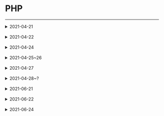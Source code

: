 # PHP
------------
<details>
<summary>2021-04-21</summary>
<div markdown="2021-04-21">

## 2021-04-21(졸작으로 인해 늦어진 TIL 작성)
------------
PHP는 C언어를 기반으로 만들어진 서버 측에서 실행되는 '서버 사이드 스크립트' 언어이다.<br/>
서버 사이드 스크립트란 서버 측에서 수행하는 처리를 의미한다.<br/>
브라우저에서 요청한 HTML 문서에 서버 사이드 스크립트 언어의 코드가 포함되어 있으면, 서버는 이 부분을 자신이 처리하고 그 결과를 브라우저에 보내 주고
이러한 서버 사이드에서 자주 사용하는 스크립트 언어가 바로 PHP입니다.<br/>
PHP로 작성된 코드를 HTML 코드 안에 추가하면, 웹 서버는 해당 코드를 해석하여 자동으로 HTML 문서를 생성하여서 PHP를 사용하면 동적으로 빠르게 HTML 문서를 만들 수 있다.<br/>
+ 서버에 미리 저장된 파일이 아닌 서버에 있는 데이터들을 서버 사이드 스크립트 언어로 가공하여 생성되는 페이지를 동적 웹 페이지(dynamic web page)라고 한다.<br/>
+ [인용 TCP-SCHOOL](http://www.tcpschool.com/php/intro)

------------
## 변수 선언
PHP에서 변수를 선언할 때는 변수의 이름 앞에 달러($) 기호를 사용하여 선언하고 따로 타입을 명시하지 않는다.<br/><br/>

+ 정수
```php
$a = 10;
$b = 20;
$c = $a + $b; //$c == 30;
```

+ 실수
```php
$a2 = 0.1;
$b2 = 0.2;
$c2 = $a2 + $b2; //$c2 == 0.3;
```

+ 문자열
```php
$str = "PHP";
$str2 = "HI";
(잘못된 방법)$str3 = $str + $str2; //$str == 0; PHP에서는 문자열에 '+'기호를 넣어줄 경우 숫자로 인식되어 값이 0으로 나온다.
$str3 = $str.$str2 //$str3 == "PHPHI";
```

+ 배열
```php
$arr = [1, 2, 3, 4, 5];
$arr2 = [1, '2', "3", '4', 5];
$arr3 = $arr.$arr2 //당연히 오류 발생. C언어를 기반으로 하였으므로 반복문으로 출력이 가능하다.
```
<br/>
+ 알아둬서 나쁘지 않은 것<br/>
실수의 값을 연결하여 보여주고 싶을때 아래와 같이<br/>
$str4 = $a.$b로 선언할 경우 -> $str4 == 0.10.2 이렇게 나온다. 이는<br/>
$str3 = "$a"."$b"로 해결이 가능하다.<br/>
배열을 합치고 싶으면 array_merge라는 함수를 이용하여 가능하다. -> $arr3 = array_merge($arr, $arr2) -> $arr3 == [1, 2, 3, 4, 5, 1, '2', "3", '4', 5];<br/><br/><br/>

## 변수 이름의 생성 규칙
변수의 이름은 그 변수가 가지는 데이터의 의미를 잘 나타내도록 작성하는 것이 좋다.<br/>
PHP에서는 이러한 변수의 이름을 작성할 때 반드시 지켜야 하는 다음과 같은 규칙이 있다.

1. 변수의 이름은 영문 대소문자, 숫자, 언더스코어(_)로만 구성된다.
2. 변수의 이름은 숫자와의 구분을 빠르게 하기 위해 숫자로는 시작할 수 없다.
3. 변수의 이름에는 공백이 포함될 수 없다.
4. 변수의 이름으로 PHP에서 미리 정의한 $this는 사용할 수 없다.
5. 변수의 이름은 대소문자를 구분한다.<br/><br/><br/>

## 변수의 종류
PHP에서 변수는 스크립트 내 어느 곳에서나 선언할 수 있다.<br/>
변수의 유효 범위(variable scope)란 특정 변수를 참조되거나 사용할 수 있는 스크립트 내의 범위를 의미한다.<br/>
PHP에서는 이러한 변수의 유효 범위에 따라 변수의 종류를 다음과 같이 구분한다.<br/>

1. 지역 변수(local variable)
    + 지역 변수<br/>
         함수 내부에서 선언된 변수는 오직 함수 내부에서만 접근할 수 있다.<br/>
         또한, 함수 내부에서 선언된 변수는 함수의 호출이 종료되면 메모리에서 제거된다.<br/>
         이렇게 함수 내부에서 선언된 변수를 지역 변수(local variable)라고 한다.<br/><br/>
         
2. 전역 변수(global variable)
    + 전역 변수<br/>
    함수 밖에서 선언된 변수는 함수 밖에서만 바로 접근할 수 있다.<br/>
    함수 밖에서 선언된 변수를 함수 내부에서 접근하고자 할 때는 global 키워드를 함께 사용해야 한다.<br/>
    이렇게 함수 밖에서 선언된 변수를 전역 변수(global variable)라고 한다.<br/><br/>
    
    + 슈퍼 글로벌, 슈퍼전역변수, 초전역변수<br/>
    PHP는 미리 정의된 전역 변수인 슈퍼 글로벌(superglobal)을 제공한다.<br/>
    이러한 슈퍼 글로벌은 특별한 선언 없이 스크립트 내의 어디에서라도 바로 사용할 수 있다.<br/>
    PHP에서 제공하는 슈퍼 글로벌은 다음과 같다.<br/><br/>

    #### $GLOBALS
    변수 앞에 global을 붙여 사용한다.
    ```php
        $x = 1;
        function globalfun() {
            global $x;
        }
    ```
    이렇게 하면 함수globalfun() 내부에서 $x의 값을 사용할 수 있지만 다른 함수에서는 불가능 하므로 다시 선언 해주어야 한다.<br/><br/>

    #### $_SERVER
    사용시 서버에 대한 정보를 찾아올 수 있다.<br/>
    그뿐만 아니라 $_SERVER 변수를 통해 사용자가 PC에서 접속했는지 서버에서 접속했는지 알 수 있다.<br/>
    $_SERVER['PHP_SELF'] 현재 실행중인 파일 이름<br/>
    $_SERVER[´SERVER_NAME´] 호스트 서버 이름 등등<br/><br/>

    #### $_GET
    HTML form이 method="GET"으로 제출되었을 때 form 데이터를 수집하는 데 사용하고 또한 변수를 전달할 때도 사용한다.
    ```php
    <form action="<?php echo $_SERVER['PHP_SELF'];?>" method="GET">
        ID : <input type="text" name="GET_TEST">
        <input type="submit">
    </form>
    ```
    ```php
    $id = $_GET['GET_TEST'];
    echo $id;
    ```
    이런 식으로 가능하다.<br/>
    GET 방식 이므로 입력한 값이 '123' 이라면 URL에 "http://localhost/~~~?GET_TEST=123"으로 나타난다.<br/>
    여기서 'echo'는 글자를 HTML 으로 변환하여 출력해준다. 비슷한 코드로 print가 있다.<br/><br/>

    #### $_POST
    HTML form이 method="POST"으로 제출되었을 때 form 데이터를 수집하는 데 사용하고 또한 변수를 전달할 때도 사용한다.
    ```php
    <form action="<?php echo $_SERVER['PHP_SELF'];?>" method="POST">
        ID : <input type="text" name="POST_TEST">
        <input type="submit">
    </form>
    ```
    ```php
    $id = $_POST['POST_TEST'];
    echo $id;
    ```
    위 GET방식과 매우 비슷하지만 둘의 차이는 크게 URL에 나타나지 않는다.<br/><br/>

    #### $_REQUEST
    HTML form이 method="POST" 또는 method="GET"으로 제출되었을 때 form 데이터를 수집하는 데 사용하고 또한 변수를 전달할 때도 사용한다.<br/>
    ```php
    <form action="<?php echo $_SERVER['PHP_SELF'];?>" method="POST or GET">
        ID : <input type="text" name="REQUEST_TEST">
        <input type="submit">
    </form>
    ```
    ```php
    $name = $_REQUEST['fname'];
    echo $name;
    ```
    GET, POST 둘다 상관 없이 HTML form이 제출한 데이터를 받아올 수 있다.<br/><br/>

    #### $_FILES
    HTML form안 input type="file"일때 업로드된 파일 데이터를 수집하는 데 사용한다.<br/>
    ```php
    <form enctype="multipart/form-data" action="<?php echo $_SERVER['PHP_SELF']; ?>" method="POST">
        FILE : <input type="file" name="FILE_TEST">
        <input type="submit">
    </form>
    ```
    ```php
    if (count($_FILES)) {
        echo "<pre>";
        echo "업로드된 파일의 대한 정보\n";
        print_r($_FILES);
        echo "</pre>";
    }
    ```
    위 코드는 결과물이 예상이 잘 안될것이다. 만약 파일을 선택한 후 전송 버튼을 누르게 되면
    ```php
    Array
    (
    [FILE_TEST] => Array
        (
            [name] => 파일이름
            [type] => 파일의 타입
            [tmp_name] => 파일의 위치경로
            [error] => 에러 검출 횟수
            [size] => 파일의 크기(byte)
        )
    )
    ```
    업로드된 파일의 대한 정보가 나타나게 된다.<br/><br/>

    #### $_COOKIE
    $_COOKIE는 쿠키에 대한 코드 입니다.<br/>
    먼저 쿠키란?<br/>
    쿠키(cookie)란 웹 사이트에 접속할 때 서버에 의해 사용자의 컴퓨터에 저장되는 정보를 의미한다.<br/>
    쿠키는 사용자를 식별하는데 종종 사용된다.<br/>
    쿠키는 서버가 사용자 컴퓨터에 내장하는 작은 파일이다.<br/>
    같은 컴퓨터가 브라우져로 페이지를 요청할 때마다, 쿠키도 함께 보낸다.<br/>
    웹 사이트는 이렇게 저장된 사용자의 정보를 클라이언트(client) 측의 컴퓨터에 남겨서 필요할 때마다 재사용한다.<br/>
    현재 이러한 쿠키는 로그인 정보나 장바구니 정보를 저장하는 용도로 많이 활용되고 있다.<br/>
    하지만 사용자의 정보가 컴퓨터에 고스란히 남기 때문에 사생활 침해의 우려가 있으며, 보안과 관련된 이슈를 가지고 있다.<br/>

    //setcookie (이름, 값, 폐기 일자);<br/>
    //더 자세한 속성 : setcookie ( $name [, $value [, $expire [, $path [, $domain [, $secure [, $httponly ]]]]]] )
    ```php
    if ($_POST != null) {
        $POST_COOKIE = $_POST['COOKIE_TEST'];
        setcookie("COOKIE", $POST_COOKIE, time() + 60 * 1);
        header("Location: ./test.php");
        }
    ```
    setcookie() 함수의 매개변수 중에서 쿠키 명을 제외한 매개변수는 모두 옵션이다.<br/>
    쿠키는 명시된 지속 시간이 지나면 무효가 되며, 지속 시간을 전달하지 않으면 브라우저가 닫히기 전까지 계속 유효하다.<br/>
    또한, 사용자가 직접 삭제하지 않는 한 브라우저에 계속 남아 있을 것이다.<br/>
    쿠키를 생성할 때 유효한 주소와 경로를 매개변수로 전달할 수 있다.<br/>
    만약 HTTPS 프로토콜에서 사용하려면 secure 값을 true로 설정해야 한다.
    또한, HTTP 프로토콜에서만 사용하도록 하려면 httponly 값을 true로 설정하면 된다.
    ```php
    <?php
        $cookie = $_COOKIE['COOKIE'];
        echo "쿠키 정보：{$cookie}";
    ?>
    
    <form method="POST" action="./test.php">
        <input type="text" name="COOKIE_TEST">
        <input type="submit" value="전송">
    </form>
    ```
    PHP에서 unset() 함수나 setcookie() 함수를 사용하면, 생성된 쿠키를 삭제할 수 있다.<br/>
    ```php
    unset($_COOKIE["COOKIE"]);
    or
    setcookie($cookieName, $POST_COOKIE, time()-60, "/");
    ```
    <br/>

    #### $_SESSION
    $_SESSION는 쿠키에 대한 코드 입니다.<br/>
    세션(session)이란 웹 사이트의 여러 페이지에 걸쳐 사용되는 사용자 정보를 저장하는 방법을 의미한다.<br/>
    사용자가 브라우저를 닫아 서버와의 연결을 끝내는 시점까지를 세션이라고 한다.<br/>
    쿠키는 클라이언트 측의 컴퓨터에 모든 데이터를 저장한다. 하지만 세션은 서비스가 돌아가는 서버 측에 데이터를 저장하고, 세션의 키값만을 클라이언트 측에 남겨둔다.<br/>
    브라우저는 필요할 때마다 이 키값을 이용하여 서버에 저장된 데이터를 사용하게 된다.<br/>
    이러한 세션은 보안에 취약한 쿠키를 보완해주는 역할을 하고 있다.<br/><br/>

    PHP에서는 session_start() 함수를 이용하여 새로운 세션을 시작하거나, 기존의 세션을 다시 시작할 수 있다.<br/>
    session_start() 함수는 세션 아이디가 이미 존재하는지를 확인하고, 존재하지 않으면 새로운 아이디를 만든다.<br/>
    만약 이미 존재하는 세션 아이디가 있을 때는 원래 있던 세션 변수를 다시 불러와서 사용할 수 있도록 한다.<br/>
    세션 아이디는 웹 서버에 의해 무작위로 만들어진 숫자이다.<br/>
    이 세션 아이디는 세션이 유지되는 동안 클라이언트 측에 저장되며, 세션 변수를 등록하는 키로 사용된다.<br/>
    웹 서버에서는 클라이언트로부터 받아온 세션 아이디를 가지고, 해당 아이디에 대응되는 세션 변수에 접근할 수 있다.<br/>
    쿠키와 마찬가지로 세션도 어떤 헤더보다도 먼저 생성해야만 한다.<br/>
    세션의 지속 시간은 쿠키와 달리 php.ini 파일에 설정되어 있으므로, 따로 명시해주지 않아도 된다.
    ```php
    session_start();
    ```
    세션이 생성되고 나면 세션 변수를 수퍼 글로벌인 $_SESSION 배열에 등록할 수 있다.<br/>
    이때 세션 변수의 이름이 키값이 되며, 이 내용은 서버 측에 저장된다.<br/>
    등록된 세션 변수는 등록을 해지하지 않는 한 세션이 끝날 때까지 유지된다.
    ```php
    $_SESSION["name"] = "김씨";
    $_SESSION["age"] = 21;
    ```

    생성된 세션 변수는 $_SESSION["~"]으로 접근할 수 있다.
    ```php
    session_start();
    session = "session_test";
    $_SESSION['SESSION'] = $session;
    ```
    ```php
    echo "세션 정보：{$_SESSION['SESSION']}";
    ```
    세션 변수의 사용이 모두 끝나면, 세션 변수의 등록을 해지할 수 있다.<br/>
    unset() 함수를 사용하면, 특정 이름의 세션 변수만을 해지할 수 있다.<br/>
    현재 등록된 모든 세션 변수를 해지하고자 할 때에는 session_unset() 함수를 사용하면 된다.<br/>
    또한, 세션을 자체를 완전히 종료하려면 session_destroy() 함수를 사용하여 세션 아이디를 삭제하면 된다.<br/>
    ```php
    unset($_SESSION["session"]); //해당 세션 등록 해지
    session_unset(); //모든 세션 등록 해지
    session_destroy(); //세션 자체를 종료
    ```
    <br/>

3. 정적 변수(static variable)
    + 정적 변수<br/>
    정적 변수(static variable)란 함수 내부에서 static 키워드로 선언한 변수를 의미한다.<br/>
    함수 내부에서 선언된 정적 변수는 함수의 호출이 종료되더라도 메모리상에서 사라지지 않다.<br/>
    하지만 지역 변수처럼 해당 함수 내부에서만 접근할 수 있다.<br/>
    ```php
    function staticfun() {
        static $cnt = 0;
        echo "static count의 값 : {$cnt}<br>";
        $cnt++;
    }
    staticfun();
    staticfun();
    staticfun();
    ```
------------
</div>
</details>
<br>

<details>
<summary>2021-04-22</summary>
<div markdown="2021-04-22">

## 2021-04-22
#### 중간고사

</div>
</details>
<br>

<details>
<summary>2021-04-24</summary>
<div markdown="2021-04-24">

## 2021-04-24
------------
## 상수
상수란 변수와 마찬가지로 데이터를 저장할 수 있는 메모리 공간을 의미한다.<br/>
하지만 상수가 변수와 다른 점은 한 번 선언되면, 스크립트가 실행되는 동안 그 데이터를 변경하거나 해제할 수 없다는 점이다.<br/>
PHP에서는 define() 함수를 사용하여 상수를 선언할 수 있다.<br/>
 + define()
    ```php
    define(상수이름, 상수 값, 대소문자구분여부)
    //대소문자구분여부의 디폴트(false, 빈칸 가능)는 구분하고, true가 들어가면 구분을 하지 않는다.
    ```
    ```php
    function definefunc(){
        echo def; // 에러발생
        define("def", "define() 테스트");
        echo def; // 정상출력
        }
        
        definefunc();
        echo "<br>".def; // 정상출력(이해를 돕기위한 <br>태그 삽입)
    ```
    <br/>

## 마법 상수
PHP는 어떤 스크립트에서도 사용할 수 있는 미리 정의된 다양한 상수를 제공한다.<br/>
// pre 태그는 '```' 로 감싸면 제대로 보여지지 않아서 평문으로 작성 //<br/>

    <?php
    echo "<pre>";
    print_r(get_defined_constants(true));
    echo "</pre>";
    ?>

위 코드를 실행 시키면 [이러한](/php/php_magicconstants.md) 화면이 나온다.<br/>
PHP는 위와 같이 미리 정의된 상수 이외에도 어디에 사용하느냐에 따라 용도가 변경되는 8개의 마법 상수를 제공한다.<br/>
이러한 마법 상수는 대소문자를 구분하지 않는다.<br/>

    __LINE__ : 파일의 현재 줄 번호를 반환한다.

    __FILE__ : 파일의 전체 경로와 이름을 반환한다. include 내부에서 사용할 경우 include된 파일명을 반한다.

    __DIR__	: 파일의 디렉터리를 반환한다. 포함한 파일 안에서 사용할 경우 포함된 파일의 디렉터리를 반환한다.
              dirname(__FILE__)과 같은 결과를 반한다.

    __FUNCTION__ : 함수의 이름을 반환한다.
    
    __CLASS__ : 클래스의 이름을 반환한다. 클래스 이름은 대소문자를 구분한다.

    __TRAIT__ : 클래스의 이름을 반환한다. 클래스 이름은 대소문자를 구분한다. 트레이트의 이름은 트레이트를 선언한 네임스페이스를 포함한다.

    __METHOD__	클래스의 메소드 이름을 반환한다.

    __NAMESPACE__	현재 네임스페이스의 이름을 반환한다.


    <?php
    echo " __LINE__ : " . __LINE__;
    echo "<br>";
    echo " __FILE__ : " . __FILE__;
    echo "<br>";
    echo " __DIR__ : " . __DIR__;
    echo "<br>";
    echo "dirname(__FILE__) : " . dirname(__FILE__);
    echo "<br>";
    echo " __FUNCTION__ : " . __FUNCTION__;
    echo "<br>";
    echo " __CLASS__ : " . __CLASS__;
    echo "<br>";
    echo "__TRAIT__ : " . __TRAIT__;
    echo "<br>";
    echo " __METHOD__ : " . __METHOD__;
    ?>
    
 
## 기본 타입
타입(data type)이란 프로그램에서 다룰 수 있는 값의 종류를 의미한다.<br/>
PHP에서는 여러 가지 형태의 타입을 미리 정의하여 제공하고 있으며, 이것을 기본 타입이라고 한다.<br/>
PHP가 제공하는 기본 타입은 다음과 같다.<br/>

1. 불리언(boolean)
    + 불리언은 참(true)과 거짓(false)을 표현
    + PHP에서 불리언은 상수인 true와 false를 사용해 나타내며, 대소문자를 구분하지는 않는다. 아래 값들은 모두 false 값을 가진다.
         - 불리언 : false
         - 정수 : 0
         - 실수 : 0.0
         - 빈 문자열과 문자열 "0"
         - 빈 배열
         - NULL

    ```php
    var_dump((bool) false);
    echo "<br>";
    var_dump((bool) "false");
    echo "<br>";
    var_dump((bool) 0);
    echo "<br>";
    var_dump((bool) -100);
    echo "<br>";
    var_dump((bool) 0.0);
    echo "<br>";
    var_dump((bool) "");
    echo "<br>";
    var_dump((bool) "0");
    echo "<br>";
    var_dump((bool) array());
    echo "<br>";
    var_dump((bool) null);
    ```
    <br/>

2. 정수(integer)
    + 정수(integer)는 부호를 가지는 소수부가 없는 수를 의미한다.
    + PHP에서 정수의 표현 범위는 운영체제에 따라 달라지며, 64비트 운영체제를 기준으로 -263 ~ (263 - 1) 사이의 값을 가진다.
    + PHP에서는 부호가 없는 정수(unsigned integer)는 지원하지 않는다.
    + 정수는 10진수, 8진수(0으로 시작), 16진수(0x로 시작)로도 표현할 수 있다.

    ```php
    echo "INT 타입의 크기는 " . PHP_INT_SIZE . "바이트 입니다.<br>";
    echo "INT 타입이 표현할 수 있는 가장 큰 수는 " . PHP_INT_MAX . " 입니다.<br>";
    $int1 = 9223372036854775807; // PHP_INT_MAX의 값
    $int2 = 9223372036854775808; // PHP_INT_MAX보다 1큰 값
    echo $int1 . "<br>" . $int2;
    ```
    위의 예제에서 상수 PHP_INT_SIZE는 정수 타입의 크기를<br/>
    PHP_INT_MAX의 값은 정수 타입이 표현할 수 있는 가장 큰 수를 나타낸다.<br/>
    PHP에서는 변수에 정수의 최대 범위를 넘는 값이 대입되면, 그 변수는 자동으로 실수형(float)으로 인식된다.<br/><br/>

3. 실수(float)
    + 실수는 소수부나 지수부를 가지는 수를 의미하며, 정수보다 더 넓은 표현 범위를 가진다.
    + PHP에서 실수의 표현 범위는 운영체제에 따라 달라지지만 대략 ~1.8e307까지 표현할 수 있다.
    + 컴퓨터에서 실수를 표현하는 방식은 반드시 오차가 존재하는 한계를 지니므로, 실수형끼리 직접 값을 비교하는 것은 피하는 것이 좋다.

    ```php
    echo "FLOAT 타입이 표현할 수 있는 가장 큰 수는 " . PHP_FLOAT_MAX . " 입니다.<br>";
    $int1 = 1.7976931348623E+308; // PHP_INT_MAX의 값
    $int2 = 1.7976931348623E+308; // PHP_INT_MAX보다 1큰 값
    $int2 = $int2 + pow(10, 295); // pow(a, b) -> a의 b제곱값

    echo $int1 . "<br>" . $int2;
    echo "<br>".pow(10, 295);
    ```
    PHP에서는 e 지수 표현과 E 지수 표현이 모두 가능하다.<br/>
    변수에 실수의 최대 범위를 넘는 값이 대입되면, 그 변수는 자동으로 미리 정의된 상수인 INF로 인식된다.<br/>
    ```php
    $int1 = 13910230.324923490324923490324923490324923490324923490; // PHP_INT_MAX의 값
    $int2 = 13910230.324923490324923490324923490324923490324923490111233123;

    if($int1 == $int2){
        echo "같아요";
    } else {
        echo "틀려요";
    }
    ```
    $int1과 $int2는 다르지만 코드를 실행시키면 "같아요"가 출력된다.<br/><br/>

4. 문자열(string)
    + 문자열(string)은 일련의 연속된 문자(character)들의 집합을 의미한다.
    + PHP에서 문자열 리터럴은 큰따옴표("")나 작은따옴표('')로 감싸서 표현한다.
    + 아스키(ASCII) 인코딩 환경에서 영문자는 한 글자당 1바이트, 한글은 한 글자당 2바이트로 표현된다.
    + UTF-8 인코딩 환경에서는 영문자는 한 글자당 1바이트, 한글은 한 문자당 3바이트로 표현된다.

    ```php
    $str1 = "PHP";
    $str2 = "가";

    echo strlen($str1); // 3
    echo "<br>";
    echo strlen($str2); // 18
    ```
    한글이 한 문자당 3바이트로 처리되는 것을 확인할 수 있다.<br/><br/>

5. 배열(array)
    + PHP에서 배열(array)은 한 쌍의 키(key)와 값(value)으로 이루어진 맵(map)으로 구성되는 순서가 있는 집합을 의미한다.
    + map의 키값으로는 정수와 문자열만이 가능하며, 하나의 배열에 두 가지 키값을 같이 사용할 수 있다.
    + 정수와 문자열 이외에 다른 타입의 값을 키값으로 사용하면, 내부적으로 다음과 같이 타입 변환이 이루어진다.
        - 불리언은 true는 1로, false는 0으로 자동 타입 변환된다.
        - 유효한 숫자로만 이루어진 문자열은 정수나 실수로 자동 타입 변환된다.
        - 실수는 소수 부분이 제거되고, 정수로 자동 타입 변환된다.
        - NULL은 빈 문자열("")로 자동 타입 변환된다.
        - 배열과 객체는 배열의 키값으로 사용할 수 없다.
        ```php
        $arr = array(
            1 => "첫 번째 값",   // PHP의 배열에서 키값의 1과 "1"은 같은 값을 나타냄.
            "1" => "두 번째 값", // 같은 키값을 사용하여 두 번 선언했기 때문에 나중에 선언된 "두 번째 값"만 남게됨.
            10 => "세 번째 값",
            -10 => "네 번째 값"
        );
        var_dump($arr);
        echo "<br>";
        echo $arr[1];
        echo "<br>";
        echo $arr["1"];
        echo "<br>";
        echo $arr[10];
        echo "<br>";
        echo $arr[-10];
        ```
        첫 번째 배열 요소의 키값인 1과 두 번째 배열 요소의 키값인 "1"은 같은 값으로 저장된다.<br/>
        PHP에서는 같은 키값으로 여러 번 맵(map)을 선언할 경우, 그 키에 해당하는 값을 계속 덮어써서 맨 마지막에 선언된 값만을 저장하게 된다.<br/><br/>

6. 객체(object)
    + 객체(object)는 클래스의 인스턴스(instance)를 저장하기 위한 타입이다.
    + 객체는 프로퍼티(properties)과 메소드(methods)를 포함할 수 있다.
    ```php
    class PHP
    {
        public function PHP2()
        {
            $this->lec_01 = "PHP";
            $this->lec_02 = "WITH";
            $this->lec_03 = "MySQL";
        }
    }

    $str = new PHP;
    $str->PHP2();
    echo $str->lec_01;
    echo "<br>";
    echo $str->lec_02;
    echo "<br>";
    echo $str->lec_03;
    ```

7. 리소스(resource)
    + 리소스(resource)는 PHP 외부에 존재하는 외부 자원을 의미한다.
    + 리소스는 데이터베이스 함수 등에서 데이터베이스 연결 등을 반환할 때 사용된다.<br/><br/>

8. NULL
    + NULL은 오직 한 가지 값(NULL 상수)만을 가질 수 있는 특별한 타입이다.
    + NULL 타입의 변수란 아직 어떠한 값도 대입되지 않은 변수를 의미한다.
    ```php
    $a;
    var_dump($a);


    $a = 100;
    var_dump($a);


    unset($a);
    var_dump($a);
    ```
    PHP에서 초기화하지 않은 변수는 NULL로 자동 초기화한다.<br/>
    -> var_dump($a)에서 화면에 에러가 발생하여 Undefined variable $a 즉 지정되지 않았다는 에러가 출력된다.<br/>
    삭제되거나 존재하지 않는 변수를 참조할 경우에도 NULL을 반환한다.<br/>
    -> 위 코드에선 반환전 $a의 값을 삭제했으므로 마찬가지로 에러가 발생한다.<br/><br/>


## 타입 변환
 + 자동 타입 변환<br/>
    PHP에서는 변수의 타입은 해당 변수에 대입하는 값에 따라 자동으로 결정되기 때문에 변수를 선언할 때 타입을 명시할 필요가 없다.<br/>
    이러한 타입 변환을 자동 타입 변환이라 한다.<br/>
    ```php
    $auto = "문자열"; // string
    echo $auto."<br>";
    $auto = 10;       // int
    echo $auto."<br>";
    $auto = 3.14;     // float
    echo $auto."<br>";
    ```
    <br/>

 + 강제 타입 변환<br/>
    PHP에서는 변수에 값을 대입할 때마다 변수의 타입이 그것에 맞게 변하게 된다.<br/>
    하지만 사용자가 직접 데이터의 타입을 변환해야 할 경우도 많다.<br/>
    PHP에서는 이러한 강제 타입 변환을 타입 캐스트 연산자인 괄호(())를 사용하여 수행할 수 있다.<br/>
    변환시키고자 하는 데이터나 변수의 앞에 괄호를 붙이고, 그 괄호 안에 변환할 타입을 적으면 된다.<br/>
    ```php
    $cast1 = 10;
    var_dump($cast1);           // int(10)  
    echo "<br>";

    $cast2 = (boolean) $cast1;
    var_dump($cast2);           // bool(true)
    echo "<br>";

    $cast3 = 0;
    var_dump($cast3);           // int(0)  
    echo "<br>";

    $cast4 = (boolean) $cast3;
    var_dump($cast4);           // bool(false)
    ```
    <br/>

 + 가변 변수<br/>
    PHP에서는 변수의 타입뿐만 아니라 변수의 이름까지 동적으로 바꿀 수 있다.<br/>
    이러한 변수를 가변 변수(variable variables)라고 하며, 해당 변수의 값을 또 다른 변수의 이름으로 취급한다.
    ```php
    $PHP = "HTML";
    $HTML = "CSS";
    $CSS = "JavaScript";
    $JavaScript = "Ajax";
    $Ajax = "PHP";  

    echo $PHP;       // HTML
    echo "<br>";
    echo $$PHP;      // $HTML -> CSS
    echo "<br>";
    echo $$$PHP;     // $$HTML -> $CSS -> JavaScript
    echo "<br>";
    echo $$$$PHP;    // $$$HTML -> $$CSS -> $JavaScript -> Ajax
    echo "<br>";
    echo $$$$$PHP;   // $$$$HTML -> $$$CSS -> $$JavaScript -> $Ajax -> PHP
    echo "<br>";
    echo $$$$$$PHP;  // $$$$$HTML -> $$$$CSS -> $$$JavaScript -> $$Ajax -> $PHP -> HTML
    echo "<br>";
    echo $$$$$$$PHP; // $$$$$$HTML -> $$$$$CSS -> $$$$JavaScript -> $$$Ajax -> $$PHP -> $HTML -> CSS ...
    ```
    각 변수가 가지는 값이 변수의 이름인 변수의 값으로 변경된다.<br/>
    즉 $PHP = "HTML"이면 $$PHP는 $PHP의 값이 "HTML"이었으므로 HTML이라는 변수의 값인 "CSS"라는 값을 가지게 된다.<br/><br/>
------------
</div>
</details>
<br>

<details>
<summary>2021-04-25~26</summary>
<div markdown="2021-04-25~26">

## 2021-04-25~26
#### 중간고사

</div>
</details>
<br>

<details>
<summary>2021-04-27</summary>
<div markdown="2021-04-27">

## 2021-04-27
#### 개인사정으로 인한 지체

</div>
</details>
<br>

<details>
<summary>2021-04-28~?</summary>
<div markdown="2021-04-28~?">

## 2021-04-28~?
#### 졸업작품에 대한 회의와 화면공유로 실시간 소통 코딩, 개인 프로젝트로 인해 지체예정

</div>
</details>
<br>

<details>
<summary>2021-06-21</summary>
<div markdown="2021-06-21">

## 2021-06-21
#### 기말고사 이후 작성 시작
#### 표 내부 "|"의 글자가 제대로 작성되지 않는 문제로 "/"로 대체하였습니다.("||" -> "//")
------------
## 연산자
PHP는 다양한 연산을 위해 많은 종류의 연산자를 제공하고 있다.

### 산술 연산자(arithmetic operator)
산술 연산자는 사칙 연산을 다루는 가장 기본적이면서도 많이 사용하는 연산자이다.<br>
산술 연산자는 모두 두 개의 피연산자를 가지는 이항 연산자이며, 피연산자들의 결합 방향은 왼쪽에서 오른쪽이다.<br>

|산술 연산자|설명|
|:--------:|:--------:|
|+|왼쪽의 피연산자에 오른쪽의 피연산자를 더함|
|-|왼쪽의 피연산자에서 오른쪽의 피연산자를 뺌|
|*|왼쪽의 피연산자에 오른쪽의 피연산자를 곱함|
|/|왼쪽의 피연산자를 오른쪽의 피연산자로 나눔|
|%|왼쪽의 피연산자를 오른쪽의 피연산자로 나눈 후, 그 나머지를 반환함|
|**|왼쪽 피연산자의 값에 오른쪽 피연산자의 값을 제곱함. (PHP 5.6에서 추가됨)|

```php
$num_01 = 10;
$num_02 = 4;

echo "+ 연산자에 의한 결과값은 ".($num_01 + $num_02)."입니다.<br>"; // 14
echo "- 연산자에 의한 결과값은 ".($num_01 - $num_02)."입니다.<br>"; // 6
echo "* 연산자에 의한 결과값은 ".($num_01 * $num_02)."입니다.<br>"; // 40
echo "/ 연산자에 의한 결과값은 ".($num_01 / $num_02)."입니다.<br>"; // 2.5
echo "% 연산자에 의한 결과값은 ".($num_01 % $num_02)."입니다.";     // 2
```

### 연산자의 우선순위(operator precedence)와 결합 방향(associativity)
연산자의 우선순위는 하나의 수식 내에 여러 연산자가 함께 등장할 때, 어느 연산자가 먼저 처리될 것인가를 결정한다.<br>
우선순위는 일반적인 수식과 같다. [] -> {} -> () -> *,/ -> +,-<br>

### PHP 연산자의 우선순위표
PHP에서 연산자의 우선순위와 결합 방향은 다음과 같다.<br>

|우선순위|연산자|설명|결합 방향|
|:--------:|:--------:|:--------:|:--------:|
|1|new|new 객체의 생성|-|
| |clone|객체의 복제|-|
|2|[]|배열|왼쪽에서 오른쪽으로|
|3|++|증가 연산자|-|
| |--|감소 연산자|-|
|4|(타입)|타입 캐스트 연산자|-|
| |~|비트 NOT 연산자|-|
| |-|음의 부호 (단항 연산자)|-|
|5|instanceof|객체|-|
|6|!|논리 NOT 연산자|오른쪽에서 왼쪽으로|
|7|*|곱셈 연산자|왼쪽에서 오른쪽으로|
| |/|나눗셈 연산자|왼쪽에서 오른쪽으로|
| |%|나머지 연산자|왼쪽에서 오른쪽으로|
|8|+|덧셈 연산자|왼쪽에서 오른쪽으로|
| |-|뺄셈 연산자|왼쪽에서 오른쪽으로|
|9|<<|비트 왼쪽 시프트 연산자|왼쪽에서 오른쪽으로|
| |>>|비트 오른쪽 시프트 연산자|왼쪽에서 오른쪽으로|
|10|<|관계 연산자(보다 작은)|-|
| |<=|관계 연산자(보다 작거나 같은)|-|
| |>|관계 연산자(보다 큰)|-|
| |>=|관계 연산자(보다 크거나 같은)|-|
| |<>|관계 연산자(와 같지 않은)|-|
|11|==|관계 연산자(와 같은)|-|
| |===|관계 연산자(와 같고 같은 타입)|-|
| |!=|관계 연산자(와 같지 않은)|-|
| |!==|관계 연산자(와 같지 않거나 다른 타입)|-|
|12|&|비트 AND 연산자|왼쪽에서 오른쪽으로|
|13|^|비트 XOR 연산자|왼쪽에서 오른쪽으로|
|14|"/"|비트 OR 연산자|왼쪽에서 오른쪽으로|
|15|&&|논리 AND 연산자|왼쪽에서 오른쪽으로|
|16|"//"|논리 OR 연산자|왼쪽에서 오른쪽으로|
|17|?:|삼항 연산자|오른쪽에서 왼쪽으로|
|18|=|대입 연산자|오른쪽에서 왼쪽으로|
| |+=|복합 대입 연산자(덧셈)|오른쪽에서 왼쪽으로|
| |-=|복합 대입 연산자(뺄셈)|오른쪽에서 왼쪽으로|
| |*=|복합 대입 연산자(곱셈)|오른쪽에서 왼쪽으로|
| |/=|복합 대입 연산자(나눗셈)|오른쪽에서 왼쪽으로|
| |%=|복합 대입 연산자(나머지)|오른쪽에서 왼쪽으로|
| |.=|복합 대입 연산자(문자열 추가)|오른쪽에서 왼쪽으로|
| |<<=|복합 대입 연산자(비트 왼쪽 시프트)|오른쪽에서 왼쪽으로|
| |>>=|복합 대입 연산자(비트 오른쪽 시프트)|오른쪽에서 왼쪽으로|
| |&=|복합 대입 연산자(비트 AND)|오른쪽에서 왼쪽으로|
| |'/='|복합 대입 연산자(비트 OR)|오른쪽에서 왼쪽으로|
| |^=|복합 대입 연산자(비트 XOR)|오른쪽에서 왼쪽으로|
|19|and|논리 AND 연산자|왼쪽에서 오른쪽으로|
|20|xor|논리 XOR 연산자|왼쪽에서 오른쪽으로|
|21|or|논리 OR 연산자|왼쪽에서 오른쪽으로|
|22|,|쉼표 연산자|왼쪽에서 오른쪽으로|

위의 표에서 나온 순서대로 우선순위가 빠른 연산자가 가장 먼저 실행된다.<br>
또한, 같은 우선순위를 가지는 연산자가 둘 이상 있을 때에는 결합 순서에 따라 실행 순서가 결정된다.<br>


### 대입 연산자(assignment operator)
대입 연산자는 변수에 값을 대입할 때 사용하는 이항 연산자이며, 피연산자들의 결합 방향은 오른쪽에서 왼쪽이다.<br>

|대입 연산자|설명|
|:--------:|:--------:|
|=|왼쪽의 피연산자에 오른쪽의 피연산자를 대입함|

### 복합 대입 연산자
PHP에서는 대입 연산자와 산술 연산자 등을 결합한 다양한 복합 대입 연산자를 제공한다.<br>
복합 대입 연산자는 모두 두 개의 피연산자를 가지는 이항 연산자이며, 피연산자들의 결합 방향은 오른쪽에서 왼쪽이다.<br>

|복합 대입 연산자|설명|
|:--------:|:--------:|
|+=|왼쪽의 피연산자에 오른쪽의 피연산자를 더한 후, 왼쪽의 피연산자에 대입함|
|-=|왼쪽의 피연산자에서 오른쪽의 피연산자를 뺀 후, 왼쪽의 피연산자에 대입함|
|*=|왼쪽의 피연산자에 오른쪽의 피연산자를 곱한 후, 왼쪽의 피연산자에 대입함|
|/=|왼쪽의 피연산자를 오른쪽의 피연산자로 나눈 후, 왼쪽의 피연산자에 대입함|
|%=|왼쪽의 피연산자를 오른쪽의 피연산자로 나눈 후, 그 나머지를 왼쪽의 피연산자에 대입함|
|.=|왼쪽 피연산자의 문자열에 오른쪽 피연산자의 문자열을 추가한 후, 왼쪽의 피연산자에 대입함|
|<<=|왼쪽의 피연산자의 비트를 오른쪽의 피연산자만큼 전부 왼쪽으로 이동시킨 후, 그 결과를 왼쪽의 피연산자에 대입함|
|>>=|왼쪽의 피연산자의 비트를 부호를 유지하면서 오른쪽의 피연산자만큼 전부 오른쪽으로 이동시킨 후, 그 결과를 왼쪽의 피연산자에 대입함|
|&=|왼쪽의 피연산자와 오른쪽의 피연산자의 논리식이 모두 true면 왼쪽 피연산자에 true을 대입하고, 그 외에는 false을 대입함|
|"/="|왼쪽의 피연산자나 오른쪽의 피연산자의 논리식 중 하나라도 true면 왼쪽 피연산자에 true을 대입하고, 그 외에는 false을 대입함|
|^=|왼쪽 피연산자의 논리식과 오른쪽 피연산자의 논리식이 서로 다르면 왼쪽 피연산자에 true을 대입하고, 그 외에는 false을 대입함|

```php
$num_01 = 7;
$num_02 = 7;
$num_03 = 7;

echo "- 연산자에 의한 결과값은 ".($num_01 = $num_01 - 5)."입니다.<br>"; // 2
echo "-= 연산자에 의한 결과값은 ".($num_02 -= 5)."입니다.<br>";         // 2
echo "=- 연산자에 의한 결과값은 ".($num_03 =- 5)."입니다.";             // -5
```

### 증감 연산자(increment and decrement operator)
증감 연산자는 피연산자를 1씩 증가 혹은 감소시킬 때 사용하는 연산자이다.<br>
이 연산자는 피연산자가 단 하나뿐인 단항 연산자이다.<br>
증감 연산자는 해당 연산자가 피연산자의 어느 쪽에 위치하는가에 따라 연산의 순서 및 결과가 달라진다.<br>

|증감 연산자|설명|
|:--------:|:--------:|
|++$var|먼저 피연산자의 값을 1 증가시킨 후에 해당 연산을 수행함|
|$var++|먼저 해당 연산을 수행하고 나서, 피연산자의 값을 1 증가시킴|
|--$var|먼저 피연산자의 값을 1 감소시킨 후에 해당 연산을 수행함|
|$var--|먼저 해당 연산을 수행하고 나서, 피연산자의 값을 1 감소시킴|

```php
$num_01 = 7;
$num_02 = 7;

echo "++\$num_01 에 의한 결과값은 ".(++$num_01 - 5)."이고, 변수의 값은 {$num_01}로 변했습니다.<br>";
echo "\$num_02++ 에 의한 결과값은 ".($num_02++ - 5)."이고, 변수의 값은 {$num_02}로 변했습니다.";
```
위의 예제에서 첫 번째 연산은 변수 $num_01의 값을 먼저 1 증가시킨 후에 전체 연산을 수행한다.<br>
하지만 두 번째 연산은 먼저 모든 연산을 끝마친 후에 변수 $num_02의 값을 1 증가시킨다.<br>
따라서 두 번째 연산에서 변수 $num_02의 증가는 전체 연산에 어떠한 영향도 미치지 않는다.<br>


### 증감 연산자의 연산 순서
증감 연산자는 피연산자의 어느 쪽에 위치하는가에 따라 연산의 순서가 달라진다.

```php
$x = 10;
$y = $x-- + 5 + --$x;

echo "변수 \$x 의 값은 ".$x."이고, 변수 \$y 의 값은 ".$y."으로 변경되었습니다.";
```

위 예제 해석
1. ($x-- + 5)의 식이 실행되어 $y는 15의 값을 가진다.
2. $x-- 부분이 실행되어 $x는 9의 값을 가지게 된다.
3. --$x부분이 실행되어 $x는 8의 값을 가지게 된다.
4. $y 값(15)과 $x(8)의 값이 더해져 23의 값을 가지게 되고 echo부분이 실행되어 화면에 출력된다.<br>
// 출력 : 변수 $x 의 값은 8이고, 변수 $y 의 값은 23으로 변경되었습니다.<br>
// echo부분 $x앞 '\'이 표시는 문자 그대로를 출력하라는 의미로 php의 변수선언 '$'를 무력화한다고 보면 된다.<br>

### 비교 연산자(comparison operator)
비교 연산자는 피연산자 사이의 상대적인 크기를 판단하여, 참(true)과 거짓(false)을 반환한다.<br>
비교 연산자는 모두 두 개의 피연산자를 가지는 이항 연산자이며, 피연산자들의 결합 방향은 왼쪽에서 오른쪽이다.<br>

|비교 연산자|설명|
|:--------:|:--------:|
|==|왼쪽의 피연산자와 오른쪽의 피연산자가 같으면 참을 반환함|
|===|왼쪽의 피연산자와 오른쪽의 피연산자가 같고, 같은 타입이면 참을 반환함 (PHP 4에서 추가됨)|
|!=|왼쪽의 피연산자와 오른쪽의 피연산자가 같지 않으면 참을 반환함|
|<>|왼쪽의 피연산자와 오른쪽의 피연산자가 같지 않으면 참을 반환함|
|!==|왼쪽의 피연산자와 오른쪽의 피연산자가 같지 않거나, 타입이 다르면 참을 반환함 (PHP 4에서 추가됨)|
|<|왼쪽의 피연산자가 오른쪽의 피연산자보다 작으면 참을 반환함|
|<=|왼쪽의 피연산자가 오른쪽의 피연산자보다 작거나 같으면 참을 반환함|
|>|왼쪽의 피연산자가 오른쪽의 피연산자보다 크면 참을 반환함|
|>=|왼쪽의 피연산자가 오른쪽의 피연산자보다 크거나 같으면 참을 반환함|

```php
$num_01 = 3;
$num_02 = 3.0;
$num_03 = 3;

var_dump($num_01 == $num_02);  // true
var_dump($num_01 === $num_02); // false
var_dump($num_01 != $num_03);  // false
```

#### 다양한 타입의 비교
PHP에서는 다양한 타입의 값을 서로 비교해야 할 때 다음 규칙에 따라 비교한다.<br>

|피연산자1|피연산자2|비교 규칙|
|:--------:|:--------:|:--------:|
|bool, null|모두|둘 다 불리언으로 변환한 후 비교함 (false < true)|
|string, resource, integer, float|string, resource, integer, float|숫자로 시작하는 문자열과 리소스는 숫자로 변환한 후 비교함|
|object|object|내장 클래스는 자신의 비교 함수를 정의할 수 있으나, 다른 클래스끼리 비교할 수는 없음|
|array|array|배열끼리의 비교는 같은 키를 가지는 값을 서로 비교함. 이때 피연산자1 배열의 키가 피연산자2 배열에 존재하지 않으면 비교할 수 없으며, 배열 요소의 수가 적은 쪽이 작은 거로 판단됨|
|array|모두|배열이 항상 큰 거로 판단됨|
|object|모두|객체가 항상 큰 거로 판단됨|

```php
var_dump(0 < true);           // true
var_dump("123abc" == 123);    // false
var_dump("123abc" === 123);   // false

$arr_01 = array("a" => 10);
$arr_02 = array("a" => 5);
$arr_03 = array("a" => 5, "c" => 7);

var_dump($arr_01 >= $arr_02); // true
var_dump($arr_01 >= $arr_03); // false
var_dump("문자열" < $arr_01); // true
```

### 논리 연산자(logical operator)
논리 연산자는 논리식을 판단하여, 참(true)과 거짓(false)을 반환한다.<br>
and, or, xor 연산자는 두 개의 피연산자를 가지는 이항 연산자이며, 피연산자들의 결합 방향은 왼쪽에서 오른쪽이다.<br>
! 연산자는 피연산자가 단 하나뿐인 단항 연산자이며, 피연산자의 결합 방향은 오른쪽에서 왼쪽이다.<br>

|논리 연산자|설명|
|:--------:|:--------:|
|and|논리식이 모두 참이면 참을 반환함 (AND 연산)|
|or|논리식 중에서 하나라도 참이면 참을 반환함 (OR 연산)|
|xor|논리식이 서로 다르면 참을 반환함 (XOR 연산)|
|&&|논리식이 모두 참이면 참을 반환함 (AND 연산)|
|"//"|논리식 중에서 하나라도 참이면 참을 반환함 (OR 연산)|
|!|논리식의 결과가 참이면 거짓을, 거짓이면 참을 반환함 (NOT 연산)|

다음은 논리 연산자의 모든 동작의 결과를 보여주는 진리표(truth table)이다.<br>
|A|B|A and B (A && B)|A or B (A // B)|A xor B|!A|
|:--------:|:--------:|:--------:|:--------:|:--------:|:--------:|
|true|false|false|true|true|false|
|false|true|false|true|true|true|
|false|false|false|false|false|true|

```php
$num_01 = true;
$num_02 = false;

var_dump($num_01 and $num_02);      // true and false -> false
var_dump($num_01 or $num_02);       // true or false -> true
var_dump($num_01 xor $num_02);      // true xor false -> true
var_dump( (3 < 5) or ("12" > 20) ); // true or false -> true
```

### 비트 연산자(bitwise operator)
비트 연산자는 논리 연산자와 비슷하지만, 비트(bit) 단위로 논리 연산을 수행한다.<br>
또한, 비트 단위로 전체 비트를 왼쪽이나 오른쪽으로 이동시킬 때도 사용한다.<br>

|비트 연산자|설명|
|:--------:|:--------:|
|&|대응되는 비트가 모두 1이면 1을 반환함 (비트 AND 연산)|
|"/"|대응되는 비트 중에서 하나라도 1이면 1을 반환함 (비트 OR 연산)|
|^|대응되는 비트가 서로 다르면 1을 반환함 (비트 XOR 연산)|
|~|비트를 1이면 0으로, 0이면 1로 반전시킴 (비트 NOT 연산)|
|<<|지정한 수만큼 비트를 전부 왼쪽으로 이동시킴 (left shift 연산)|
|>>|부호를 유지하면서 지정한 수만큼 비트를 전부 오른쪽으로 이동시킴 (right shift 연산)|

다음 그림은 비트 AND 연산자(&)의 동작을 나타낸다.<br>
이처럼 비트 AND 연산자는 대응되는 두 비트가 모두 1일 때만 1을 반환하며, 다른 경우는 모두 0을 반환한다.<br>
![img1](http://www.tcpschool.com/lectures/img_php_bitwise_and.png)<br>

다음 그림은 비트 OR 연산자(|)의 동작을 나타낸다.<br>
이처럼 비트 OR 연산자는 대응되는 두 비트 중 하나라도 1이면 1을 반환하며, 두 비트가 모두 0일 때만 0을 반환한다.<br>
![img2](http://www.tcpschool.com/lectures/img_php_bitwise_or.png)<br>


다음 그림은 비트 XOR 연산자(^)의 동작을 나타낸다.<br>
이처럼 비트 XOR 연산자는 대응되는 두 비트가 서로 다르면 1을 반환하고, 서로 같으면 0을 반환한다.<br>
![img3](http://www.tcpschool.com/lectures/img_php_bitwise_xor.png)<br>

다음 그림은 비트 NOT 연산자(~)의 동작을 나타낸다.<br>
이처럼 비트 NOT 연산자는 해당 비트가 1이면 0을 반환하고, 0이면 1을 반환한다.<br>
![img4](http://www.tcpschool.com/lectures/img_php_bitwise_not.png)<br>

```php
$num_01 = 15;
$num_02 = 8;

echo "~ 연산자에 의한 결괏값은 ".(~$num_01)."입니다.<br>";    // 1의 보수 -> (-16)
echo "<< 연산자에 의한 결괏값은 ".($num_02<<1)."입니다.<br>"; // 곱하기 2 -> (16)
echo ">> 연산자에 의한 결괏값은 ".($num_02>>1)."입니다.";     // 나누기 2 -> (4)
```


위 예제는 왼쪽 시프트 연산자(<<)를 사용하여, 해당 데이터의 모든 비트를 왼쪽으로 1비트씩 이동시키고 있다.<br>
![img5](http://www.tcpschool.com/lectures/img_php_left_shift.png)<br>
그 결과 해당 데이터의 값은 처음 값에 2를 곱한 것과 같아진다.<br>

오른쪽 시프트 연산자(>>)를 사용하여, 해당 데이터의 모든 비트를 오른쪽으로 1비트씩 이동시키고 있다.<br>
![img6](http://www.tcpschool.com/lectures/img_php_right_shift.png)<br>
그 결과 해당 데이터의 값은 처음 값에 2를 나눈 것과 같아진다.<br>

### 삼항 연산자(ternary operator)
삼항 연산자는 유일하게 피연산자를 세 개나 가지는 조건 연산자이다.<br>
문법은 다음과 같다.<br>
 > 조건식 ? 반환값1 : 반환값2
물음표(?) 앞의 표현식에 따라 결괏값이 참이면 반환값 1을 반환하고, 결괏값이 거짓이면 반환값 2를 반환한다.<br>

```php
$num_01 = 15;
$num_02 = 8;
$result = ($num_01 > $num_02) ? $num_01 : $num_02;

echo "둘 중에 더 큰수는 {$result}입니다.";
```
삼항 연산자는 짧은 if / else 문 대신 사용할 수 있으며, 코드를 간결하게 만들어 준다.<br>

### 문자열 연산자(string operator)
PHP에서 문자열 연산자(.)를 사용하여 문자열을 연결할 수 있다.<br>
이 연산자는 얼핏 보기에는 연산자가 아닌 것처럼 보이지만 양쪽에 위치한 두 문자열을 연결해 주는 역할을 한다.<br>
또한, echo() 함수에서는 쉼표 연산자(,)를 이용하여 문자열을 연결할 수 있다.<br>

```php
$str_01 = "PHP 수업";
$str_02 = "에 오신것을 환영합니다!";

echo "두 문자열을 합친 문자열은 '".($str_01.$str_02)."'입니다.<br>";
echo $str_01, $str_02;
```
PHP에서는 문자열 내에 변수의 이름을 포함시켜 해당 변수의 값을 동적으로 문자열에 삽입할 수도 있다.<br>

### 배열 합집합 연산자(array union operator)
배열 합집합 연산자(+)는 피연산자로 오는 두 배열의 합집합을 반환한다.<br>
왼쪽 피연산자로 오는 배열의 키값은 유지하면서, 거기에 맞춰 오른쪽 피연산자로 오는 배열을 덧붙이는 방식을 취한다.<br>
따라서 같은 키에 대한 값에는 왼쪽 피연산자로 오는 배열의 값이 저장된다.<br>

```php
$arr_01 = array("1st" => "PHP", "2nd" => "MySQL");
$arr_02 = array("1st" => "HTML", "2nd" => "CSS", "3rd" => "JavaScript");

$result_01 = $arr_01 + $arr_02; // [PHP, MySQL, JavaScript]
var_dump($result_01);
$result_02 = $arr_02 + $arr_01; // [HTML, CSS, JavaScript]
var_dump($result_02);
```
위의 예제에서 두 배열의 첫 번째와 두 번째 요소의 키값이 서로 같다.<br>
이때 어느 집합이 앞에 위치하는가에 따라 합집합 연산의 결과가 달라지는 것을 확인할 수 있다.<br>

```php
$arr_01 = array("PHP", "MySQL");
$arr_02 = array("HTML", "CSS", "JavaScript");

$result_01 = $arr_01 + $arr_02; // [PHP, MySQL, JavaScript]
var_dump($result_01);
$result_02 = $arr_02 + $arr_01; // [HTML, CSS, JavaScript]
var_dump($result_02);
```
위의 예제에서 인덱스를 가지는 배열에서도 배열 합집합 연산은 같은 결과를 반환하는 것을 확인할 수 있다.<br>

### instanceof 연산자
instanceof 연산자는 다음과 같은 사항을 확인하고자 할 때 사용할 수 있다.<br>

1. 해당 변수가 어떤 클래스(class)에서 생성된 객체(object)인지를 확인할 때
2. 해당 변수가 부모 클래스(parent class)에서 상속받은 클래스인지를 확인할 때
3. 해당 변수가 클래스의 인스턴스(instance)인지 아닌지를 확인할 때
4. 해당 변수가 인터페이스(interface)로 구현한 클래스의 객체 인스턴스(object instance)인지 아닌지를 확인할 때

```php
interface Interface01
{}

class Class01
{}

class Class02 extends Class01 implements Interface01
{}

/* 어떤 클래스(class)에서 생성된 객체(object)인지를 확인할 때 */
$var_01 = new Class01; // Class01 클래스 객체를 생성함.
var_dump($var_01 instanceof Class01);     // true
var_dump($var_01 instanceof Class02);     // false

/* 부모 클래스(parent class)에서 상속받은 클래스인지를 확인할 때 */
$var_02 = new Class02; // Class02 클래스 객체를 생성함.
var_dump($var_02 instanceof Class01);     // true
var_dump($var_02 instanceof Class02);     // true

/* 클래스의 인스턴스(instance)인지 아닌지를 확인할 때 */
$var_03 = new Class01; // Class01 클래스 객체를 생성함.
var_dump(!($var_03 instanceof Class02));  // true

/* 인터페이스(interface)로 구현한 클래스의 객체 인스턴스(object instance)인지 아닌지를 확인할 때 */
$var_04 = new Class02; // Class02 클래스 객체를 생성함.
var_dump($var_04 instanceof Class02);     // true
var_dump($var_04 instanceof Interface01); // true
```
------------

</div>
</details>
<br>

<details>
<summary>2021-06-22</summary>
<div markdown="2021-06-22">

## 2021-06-22
------------
### 조건문

### PHP 표현식
표현식(expressions)은 PHP에서 가장 중요한 구성요소이다.<br>
표현식이란 모든 것이 값을 갖는다는 의미이며, PHP에서 사용하는 거의 모든 것이 표현식에 속한다.<br>
표현식에는 변수와 상수, 함수까지도 포함되며, 제어문이나 명령문도 모두 표현식에 속한다.<br>

### 제어문
표현식 중에서도 프로그램의 순차적인 흐름을 제어해야 할 때 사용하는 명령문을 제어문이라고 한다.<br>
이러한 제어문에는 조건문, 반복문 등이 포함된다.<br>

### 조건문
조건문이란 프로그램 내에서 주어진 조건식의 결과에 따라 별도의 명령을 수행하도록 제어하는 명령문이다.<br>
조건문 중에서 가장 기본이 되는 명령문은 if 문이다.<br>

### if 문
if 문은 조건식의 결과가 참(true)이면 주어진 명령문을 실행하며, 거짓(false)이면 아무것도 실행하지 않는다.<br>

```php
$num_01 = 10;
$num_02 = 20;
if ($num_01 == $num_02) {
    echo "{$num_01}과 {$num_02}은 같은 수입니다.";
}
if ($num_01 < $num_02) {
    echo "{$num_01}은 {$num_02}보다 작은 수입니다.";
}
if ($num_01 > $num_02) // 실행될 명령문이 한 줄뿐이라면 중괄호({})를 생략할 수 있음.
    echo "{$num_01}은 {$num_02}보다 큰 수입니다.";
```

### else 문
if 문과 같이 사용할 수 있는 else 문은 if 문의 조건식 결과가 거짓(false)일 때 주어진 명령문을 실행한다.<br>

```php
$num_01 = 20;
$num_02 = 20;
if ($num_01 == $num_02) {
    echo "{$num_01}과 {$num_02}은 같은 수입니다.";
}
else {
    if ($num_01 < $num_02)
        echo "{$num_01}은 {$num_02}보다 작은 수입니다.";
    else // $num_01 > $num_02
        echo "{$num_01}은 {$num_02}보다 큰 수입니다.";
}
```

### elseif 문(PHP에서는 elseif와 else if를 둘 다 사용할 수 있다.)
elseif 문은 if 문처럼 조건식을 설정할 수 있으므로, 중첩된 if 문을 좀 더 간결하게 표현할 수 있다.<br>
하나의 조건문 안에서 if 문과 else 문은 단 한 번만 사용될 수 있다.<br>
하지만 elseif 문은 여러 번 사용되어 다양한 조건을 설정할 수 있다.<br>

```php
$num_01 = 30;
$num_02 = 20;
if ($num_01 == $num_02) {
    echo "{$num_01}과 {$num_02}은 같은 수입니다.";
}
elseif ($num_01 < $num_02) {
    echo "{$num_01}은 {$num_02}보다 작은 수입니다.";
}
else { // $num_01 > $num_02
    echo "{$num_01}은 {$num_02}보다 큰 수입니다.";
}
```

### 삼항 연산자에 의한 조건문
PHP에서는 C언어와 마찬가지로 간단한 if / else 문을 삼항 연산자를 이용하여 간단히 표현할 수 있다.<br>
삼항 연산자에 대한 더 자세한 사항은 PHP 기타 연산자 수업에서 확인할 수 있다.<br>

### switch 문
switch 문은 if / else 문과 마찬가지로 주어진 조건 값에 따라 프로그램이 다른 명령을 수행하도록 하는 조건문이다.<br>
이러한 switch 문은 if / else 문보다 가독성 측면에서 더 좋다.<br>
default 절은 조건 값이 위에 나열된 어떠한 case 절에도 해당하지 않을 때 실행된다.<br>
이 구문은 반드시 존재해야 하는 것은 아니며, 필요할 때만 선언할 수 있다.<br>
각 case 절 및 default 절은 반드시 break 키워드를 포함하고 있어야 한다.<br>
break 키워드는 조건 값에 해당하는 case 절이나 default 절이 실행된 뒤에 전체 switch 문을 빠져나가게 해준다.<br>

```php
$var = "오렌지";
switch ($var) {
    case "귤":
        echo "여기 있는 과일은 귤입니다.";
        break;
    case "사과":
        echo "여기 있는 과일은 사과입니다.";
        break;
    case "바나나":
        echo "여기 있는 과일은 바나나입니다.";
        break;
    default:
        echo "여기 있는 과일은 처음 보는 과일입니다.";
        break;
}
```

### 반복문
반복문이란 프로그램 내에서 같은 명령을 일정 횟수만큼 반복하여 수행하는 명령문이다.<br>
프로그램이 처리하는 대부분의 코드는 반복적인 형태가 많으므로, 반복문은 가장 많이 사용되는 명령문 중 하나이다.<br>
PHP에서 사용되는 대표적인 반복문의 형태는 다음과 같다.<br>
1. while 문
2. do / while 문
3. for 문
4. foreach 문

### while 문
while 문은 특정 조건을 만족할 때까지 계속 주어진 명령문을 반복해서 실행하는 명령문이다.<br>
while 문은 우선 표현식이 참(true)인지를 판단하여 참이면 내부의 명령문을 실행한다.<br>
내부의 명령문을 전부 실행하고 나면, 다시 표현식으로 돌아와 또 한 번 표현식이 참인지를 판단하게 된다.<br>
이렇게 표현식의 검사를 통해, 반복해서 실행되는 반복문을 루프(loop)라고 한다.<br>

```php
$i = 0;
while ($i < 5) {
    echo ($i++)."<br>";
}
```

while 문 내부에 표현식의 결과를 변경하는 명령문이 존재하지 않을 경우 프로그램은 루프를 영원히 반복하게 된다.<br>
이것을 무한 루프(infinite loop)에 빠졌다고 하며, 무한 루프에 빠진 프로그램은 영원히 종료되지 않는다.<br>
무한 루프는 특별히 의도한 경우가 아니라면 반드시 피해야 하는 상황이다.<br>
따라서 while 문을 작성할 때는 표현식의 결과가 어느 순간에는 거짓(false)을 갖도록 표현식를 변경하는 명령문을 반드시 포함해야 한다.<br>

### do / while 문
while 문은 루프에 진입하기 전에 먼저 표현식부터 검사한다.<br>
하지만 do / while 문은 먼저 루프를 한 번 실행한 후에 표현식을 검사한다.<br>
즉, do / while 문은 표현식의 결과와 상관없이 무조건 한 번은 루프를 실행한다.<br>

```php
$i = 0;
$j = 0;
while ($i > 5) {
    echo "변수 i의 값은 ".(++$i)."입니다.<br>";
}
do { // do / while문은 조건식과 상관없이 반드시 한 번은 루프를 실행함
    echo "변수 j의 값은 ".(++$j)."입니다.<br>";
} while ($j > 5);
```

### for 문
for 문은 while 문과는 달리 자체적으로 초기식, 표현식, 증감식을 모두 포함하고 있는 반복문이다.<br>
따라서 while 문보다는 좀 더 간결하게 반복문을 표현할 수 있다.<br>
for 문을 구성하는 초기식, 표현식, 증감식은 각각 생략될 수 있다.<br>
또한, 쉼표 연산자(,)를 사용하면 여러 개의 초기식이나 증감식을 동시에 사용할 수도 있다.<br>
for 문을 사용하면 앞선 예제의 while 문을 더욱 더 간결하게 표현할 수 있다.<br>

```php
for ($i = 0; $i < 5; $i++) {
    echo "{$i}<br>";
}
```

### foreach 문
foreach 문은 일반적인 for 문과는 전혀 다른 형태의 반복문이다.<br>
foreach 문은 배열의 모든 요소를 손쉽게 순회할 수 있도록 해준다.<br>
이 반복문은 루프마다 배열의 각 요소를 지정된 변수에 대입한다.<br>
이렇게 대입받은 변수를 이용하면 루프 안에서 배열의 각 요소에 순차적으로 접근할 수 있다.<br>
따라서 foreach 문은 정확히 배열의 길이(length)만큼 반복된다.<br>

```php
$arr = array(2, 4, 6, 8);
foreach ($arr as $value) {
    echo "변수 \$value의 현재값은 {$value}입니다.<br>";
}
unset($value);
```

다음 예제는 배열의 값뿐만 아니라 키값도 저장하여 활용하는 예제이다.<br>

```php
$arr = array(
    "둘" => 2,
    "넷" => 4,
    "여섯" => 6,
    "여덟" => 8,
);
foreach ($arr as $key => $value) {
    echo "배열 \$arr에서 키값 '{$key}'에 대한 값은 {$value}입니다.<br>";
}
unset($value);
```

### 루프의 제어
일반적으로 조건식의 검사를 통해 루프로 진입하면, 다음 조건식을 검사하기 전까지 루프 안에 있는 모든 명령문을 실행한다.<br>
사용자는 continue 문과 break 문을 통해, 이러한 일반적인 루프의 흐름을 직접 제어할 수 있다.<br>

### continue 문
continue 문은 루프 내에서 사용하여 해당 루프의 나머지 부분을 건너뛰고, 바로 다음 조건식의 판단으로 넘어가게 한다.<br>
보통 반복문 내에서 특정 조건에 대한 처리를 제외하고자 할 때 자주 사용된다.<br>

```php
$exceptNum = 4;
for ($i=0; $i<=100; $i++) {
    if ($i % $exceptNum == 0)
        continue;
    echo "{$i} ";
}
```

### break 문
break 문은 루프 내에서 사용한다.<br>
해당 반복문을 완전히 종료시키고, 반복문 다음에 위치한 명령문으로 이동시킨다.<br>
즉, 루프 내에서 조건식의 판단 결과에 상관없이, 반복문을 완전히 빠져나가고 싶을 때 사용한다.<br>

```php
$sum = 0;
$startNum = 1;
$endNum = 100;
$i = $startNum;
while (true) { // 일부러 만든 무한 루프임.
    $sum += $i;
    if ($i == $endNum)
        break;
    $i++;
}
echo "{$startNum}에서부터 {$endNum}까지 더한 값은 {$sum}입니다.";
```

### goto 문
goto 문은 프로그램의 흐름을 지정된 레이블(label)로 무조건 변경하는 명령문이다.<br>
goto 문은 다른 제어문과는 다르게 아무 조건 없이 제어를 옮겨준다.<br>
따라서 가장 손쉽게 사용할 수 있지만, 반면에 프로그램의 흐름을 매우 복잡하게 만들기도 한다.<br>
이러한 단점 때문에 현재는 거의 사용하지 않는다.

### 제어문의 대체 문법
PHP는 제어문을 위해 사용할 수 있는 또 하나의 대체 문법을 제공하고 있다.<br>
이 대체 문법은 조건문에서는 if 문과 switch 문, 반복문에서는 while 문, for 문과 foreach 문에 사용할 수 있다.<br>
대체 문법의 사용 방법은 우선 제어문의 여는 괄호({)를 콜론(:)으로 대체한다.<br>
그리고 닫는 괄호(})를 각각 endif;, endswitch;, endwhile;, endfor;, endforeach;로 대체하면 된다.<br>

```php
$var = 5;
if ($var > 6):
echo "변수의 값은 6보다 큽니다.";
elseif ($var == 6):
echo "변수의 값은 6입니다.";
elseif ($var < 6):
echo "변수의 값은 6보다 작습니다.";
endif;
```
------------

</div>
</details>
<br>

<details>
<summary>2021-06-24</summary>
<div markdown="2021-06-24">

## 2021-06-24
------------
### 배열(array)
PHP에서 배열(array)은 맵(map)으로 이루어진, 순서가 있는 집합을 의미한다.
맵(map)은 한 쌍의 키(key)와 값(value)으로 이루어져 있다.
이때 배열을 구성하는 각각의 맵을 배열 요소(array element)라고 한다.
배열은 데이터를 많이 다뤄야 하는 경우 사용할 수 있는 가장 기본적인 자료 구조이다.
PHP 배열에는 다음과 같이 세 가지 종류가 있다.
1. 1차원 배열
2. 다차원 배열
3. 연관 배열

### 1차원 배열
PHP에서는 array()라는 함수를 이용해 배열을 생성한다.
배열 이름은 배열을 선언한 후에 해당 배열에 접근하기 위해 사용한다.

### 배열 요소의 참조
PHP에서는 배열 요소에 접근하기 위해 인덱스(index)를 사용한다.
PHP는 대부분의 다른 프로그래밍 언어와 마찬가지로 0부터 시작하는 숫자 인덱스를 지원한다.
배열의 각 요소를 참조하고 싶을 때는 [] 연산자를 사용한다.

PHP에서는 인덱스로 숫자뿐만 아니라 문자열을 사용할 수도 있다.
인덱스로 문자열을 사용하는 배열을 연관 배열(associative array)이라고 한다.

### 배열 요소의 추가
PHP에서는 인덱스를 이용하여 배열에 요소를 추가할 수 있다.

```php
$arr = array();     // 배열 생성
$arr[0] = "apple";  // 배열 요소 추가
$arr[1] = "banana";
$arr[2] = "orange";
```

또한, 배열을 생성하면서 동시에 배열 요소를 초기화할 수 있다.

```php
$arr = array("apple", "banana", "orange");  // 배열 생성과 동시에 초기화
```

만약 해당 배열이 존재하지 않으면, 해당 이름으로 새로운 배열을 만든 후에 배열 요소를 추가한다.

```php
$arr[0] = "apple";  // 배열이 존재하지 않으므로, 먼저 배열을 생성한 후에 요소가 추가됨.
$arr[1] = "banana";
$arr[2] = "orange";
```

이때 배열 요소의 인덱스를 생략할 수 있는데, 이 경우에는 인덱스가 0부터 시작하여 1씩 증가하며 순서대로 저장된다.

```php
$arr[] = "apple";  // 배열 인덱스를 생략하여, 순서대로 배열에 추가됨.
$arr[] = "banana";
$arr[] = "orange";
```

### 배열의 홀(hole)
PHP에서는 배열의 특정 인덱스에만 배열 요소를 추가할 수 있다.

```php
$arr = array();            // 배열의 생성
$arr[10] = "banana";       // 인덱스 10에만 배열 요소를 추가함.

var_dump($arr);
var_dump($arr[0]);         // NULL
var_dump(isset($arr[0]));  // false
var_dump(isset($arr[10])); // true
```

위의 예제에서 배열 요소가 존재하는 인덱스는 10뿐이며, 나머지 인덱스에는 배열 요소가 존재하지 않는다.
이렇게 인덱스에 대응하는 배열 요소가 없는 부분을 배열의 홀(hole)이라고 한다.
PHP에서 이러한 배열의 홀(hole)을 참조하게 되면, 초기화되지 않은 변수를 참조할 때처럼 NULL을 반환한다.

### 루프를 이용한 배열로의 접근
for 문을 사용하면 배열의 인덱스를 이용하여 더욱 쉽고 간단하게 배열 요소에 접근할 수 있다.

```php
$arr = array("apple", "banana", "orange");
for($i = 0; $i < count($arr); $i++){
    echo $arr[$i]."<br>";
}
```

하지만 앞서 살펴본 홀(hole)을 가지는 배열에서는 for 문을 사용하면 모든 배열 요소에 접근할 수 없다.
따라서 PHP에서는 특별한 반복문인 foreach 문을 제공하여 for 문보다 간편하게 배열 요소에 접근할 수 있도록 해준다.

```php
$arr = array(); // 배열의 생성
$arr[2] = "apple";
$arr[3] = "banana";
$arr[4] = "orange";
// $arr[0]과 $arr[1]은 배열의 홀(hole)이 됨.

foreach ($arr as $element){
    echo $element."<br>";
}
```

위의 예제에서 알 수 있듯이 count() 함수는 배열 요소의 개수를 계산할 때 배열의 홀(hole)을 포함하지 않는다.
따라서 홀을 가지는 배열에서는 정확한 배열의 길이를 구할 수 없다.
하지만 foreach 문을 사용하면 예제와 같이 홀이 아닌 배열 요소에만 정확히 접근할 수 있다.

### 다차원 배열(multidimensional array)
다차원 배열은 2차원 이상의 배열을 의미하며, 배열 요소로 또 다른 배열을 사용한다.
2차원 배열을 이해하면 그 이상의 배열 또한 같은 방식으로 이해할 수 있다.

### 2차원 배열
2차원 배열이란 배열 요소로 또 다른 1차원 배열을 사용하는 배열을 의미한다.
2차원 배열은 다음과 같은 문법에 따라 선언된다.

```php
$배열이름 = array(
    array(),
    array(),
    ...
);
```

2차원 배열은 1차원 배열과 같이 array() 함수를 사용하여 선언한다.
1차원 배열과 다른 점은 array() 함수를 한 번 더 사용하여, 배열 요소에 또 다른 1차원 배열을 생성한다는 점이다.
2차원 배열은 행과 열을 가진 행렬과 같은 모양으로 구성된다.
1차원 배열의 개수만큼 행의 수가 늘어나고, 열의 수는 각 1차원 배열의 배열 요소 개수로 정해진다.

### 2차원 배열 요소 입력
2차원 배열도 배열 요소에 접근하기 위해서는 인덱스를 사용해야 한다.
2차원 배열에 속한 요소에 접근할 때에는 [] 연산자를 두 번 사용하면 된다.

```php
$arr = array( // 1차원 배열을 3개 갖는 2차원 배열 선언
    array(),
    array(),
    array()
);


$arr[0][0] = "apple"; // 배열 요소 입력
$arr[0][1] = "korea";
$arr[0][2] = 1000;


$arr[1][0] = "banana";
$arr[1][1] = "philippines";
$arr[1][2] = 2000;


$arr[2][0] = "orange";
$arr[2][1] = "us";
$arr[2][2] = 1500;


echo $arr[0][0].", ".$arr[0][1].", ".$arr[0][2]."<br>";
echo $arr[1][0].", ".$arr[1][1].", ".$arr[1][2]."<br>";
echo $arr[2][0].", ".$arr[2][1].", ".$arr[2][2];
```

1차원 배열과 마찬가지로 2차원 배열을 생성하면서 동시에 배열 요소를 초기화할 수도 있다.

```php
$arr = array( // 1차원 배열을 3개 갖는 2차원 배열 선언과 동시에 초기화
    array("apple", "korea", 1000),
    array("banana", "philippines", 2000),
    array("orange", "us", 1500)
);
```

### 루프를 이용한 2차원 배열로의 접근
2차원 배열도 1차원 배열과 마찬가지로 for 문에 배열의 인덱스를 이용하여 배열 요소에 접근할 수 있다.
하지만 2차원 배열에서는 1차원 배열과는 달리 행과 열에 대해 for 문을 2번 사용해야 한다.

```php
for($row = 0; $row < 3; $row++) {
    for($column = 0; $column < count($arr[$row]); $column++){
        echo $arr[$row][$column].", ";
    }
}
```

### 3차원 배열
3차원 배열은 배열 요소로 2차원 배열을 사용하는 배열을 의미한다.
1, 2차원 배열과 마찬가지로 3차원 배열도 생성과 동시에 초기화할 수 있다.
간단히 생각해서 3차원 배열은 가로와 세로 거기에 높이까지 가진 정육면체 모양으로 생각할 수 있다.

```php
$arr = array( // 2차원 배열을 2개 갖는 3차원 배열 선언과 동시에 초기화
    array(
        array("apple", "korea", 1000),
        array("banana", "philippines", 2000),
        array("orange", "us", 1500)
    ),
    array(
        array("carrot", "vietnam", 500),
        array("cucumber", "korea", 1000),
        array("pumpkin", "china", 2000)
    )
);
```

위와 같은 방식으로 4차원과 5차원 이상의 배열도 만들 수 있지만, 현실에서는 이해하기 쉬운 2차원 배열까지만 사용한다.

### 연관 배열(associative array)
PHP에서는 숫자뿐만 아니라 문자열도 배열 요소의 인덱스로 사용할 수 있다.
만약 정수와 문자열 이외에 다른 타입의 값을 키값으로 사용하면, 내부적으로 정수와 문자열로 타입 변환이 이루어진다.
연관 배열(associative array)은 이처럼 배열의 인덱스를 정수뿐만이 아닌 다양한 타입으로 설정한 배열을 의미한다.
이러한 연관 배열을 사용하면 키값에 좀 더 명확한 의미를 부여할 수 있다.

### 연관 배열의 참조
연관 배열의 각 요소를 참조하고 싶을 때는 배열 이름과 함께 키(key)를 사용하면 된다.
연관 배열에 특정 키값으로 값을 저장하는 방법은 다음과 같다.

```php
$array = array();        // 배열 생성
$array["apple"] = 1000;  // 연관 배열 요소 추가
$array["banana"] = 2000; 
$array["orange"] = 1500;
```

또한, 연관 배열을 생성하면서 동시에 배열 요소를 초기화할 수도 있다.
이때는 키와 값 사이에 '=>'를 넣어 주어 배열 요소에 저장될 키와 값을 지정할 수 있다.
이 방법을 사용하면 초기화 리스트에 따라 각각의 배열 요소가 순서대로 추가된 배열이 생성된다.
다음 예제는 앞선 예제와 같은 배열을 생성과 동시에 초기화하는 예제이다.

```php
// 연관 배열 생성과 동시에 초기화
$array = array("apple" => 1000, "banana" => 2000, "orange" => 1500);
echo $array["apple"].", ".$array["banana"].", ".$array["orange"];
```

또한, 생성된 연관 배열에 새로운 요소를 추가할 수도 있다.

```php
// 연관 배열 생성과 동시에 초기화
$array = array("apple" => 1000); // 연관 배열 생성과 동시에 초기화
$array["banana"] = 2000;         // 생성된 연관 배열에 요소 추가
$array["orange"] = 1500;
```

만약 해당 배열이 존재하지 않으면, 해당 이름으로 새로운 배열을 만든 후에 배열 요소를 추가한다.

```php
$array["apple"] = 1000;  // 배열이 존재하지 않으므로, 먼저 배열을 생성한 후에 요소가 추가됨.
$array["banana"] = 2000;
$array["orange"] = 1500;
echo $array["apple"].", ".$array["banana"].", ".$array["orange"];
```

### 루프를 이용한 연관 배열로의 접근
연관 배열의 인덱스는 숫자가 아니므로, for 문을 사용하여 배열 요소에 접근할 수 없다.
대신에 foreach 문이나 each() 함수를 사용하여 접근해야 한다.
foreach 문을 사용하면 연관 배열 요소의 키값과 요소의 값을 변수에 따로 저장하여 루프 내에서 사용할 수 있다.

```php
$array = array("apple" => 1000, "banana" => 2000, "orange" => 1500);

foreach ($array as $key => $value) {
    echo $key." ".$value."<br>";
}
```
each() 함수는 배열 커서(array cursor)가 현재 가리키고 있는 배열 요소를 반환하고, 다음 배열 요소를 가리키도록 한다.
이 함수는 가리키는 요소의 다음 요소가 배열의 마지막 요소라면 더는 동작하지 않는다.

```php
$array = array("apple" => 1000, "banana" => 2000, "orange" => 1500);

while($element = each($array)) {
    echo $element['key']." ".$element['value']."<br>";
}
```

------------

</div>
</details>
<br>